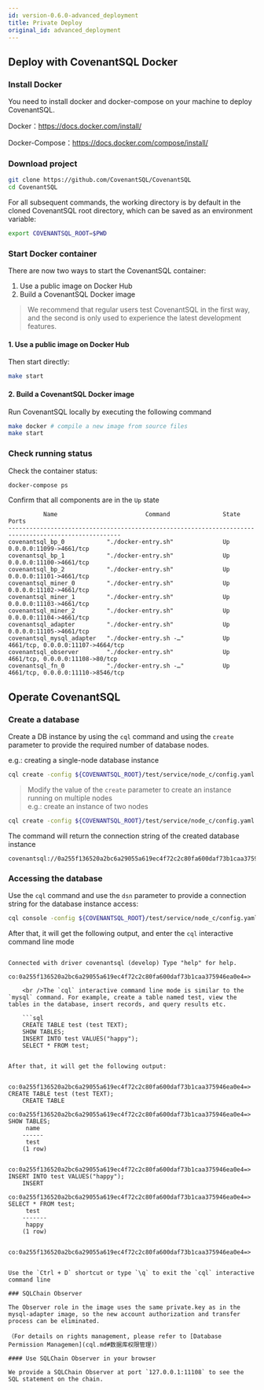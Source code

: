 ```yaml
---
id: version-0.6.0-advanced_deployment
title: Private Deploy
original_id: advanced_deployment
---
```


## Deploy with CovenantSQL Docker

### Install Docker

You need to install docker and docker-compose on your machine to deploy CovenantSQL.

Docker：https://docs.docker.com/install/

Docker-Compose：https://docs.docker.com/compose/install/

### Download project

```bash
git clone https://github.com/CovenantSQL/CovenantSQL
cd CovenantSQL
```

For all subsequent commands, the working directory is by default in the cloned CovenantSQL root directory, which can be saved as an environment variable:

```bash
export COVENANTSQL_ROOT=$PWD
```

### Start Docker container

There are now two ways to start the CovenantSQL container:

1. Use a public image on Docker Hub
2. Build a CovenantSQL Docker image

> We recommend that regular users test CovenantSQL in the first way, and the second is only used to experience the latest development features.

#### 1. Use a public image on Docker Hub

Then start directly:

```bash
make start
```

#### 2. Build a CovenantSQL Docker image

Run CovenantSQL locally by executing the following command

```bash
make docker # compile a new image from source files
make start
```

### Check running status

Check the container status:

```bash
docker-compose ps
```

Confirm that all components are in the `Up` state

              Name                         Command               State                 Ports
    ------------------------------------------------------------------------------------------------------
    covenantsql_bp_0            "./docker-entry.sh"              Up        0.0.0.0:11099->4661/tcp
    covenantsql_bp_1            "./docker-entry.sh"              Up        0.0.0.0:11100->4661/tcp
    covenantsql_bp_2            "./docker-entry.sh"              Up        0.0.0.0:11101->4661/tcp
    covenantsql_miner_0         "./docker-entry.sh"              Up        0.0.0.0:11102->4661/tcp
    covenantsql_miner_1         "./docker-entry.sh"              Up        0.0.0.0:11103->4661/tcp
    covenantsql_miner_2         "./docker-entry.sh"              Up        0.0.0.0:11104->4661/tcp
    covenantsql_adapter         "./docker-entry.sh"              Up        0.0.0.0:11105->4661/tcp
    covenantsql_mysql_adapter   "./docker-entry.sh -…"           Up        4661/tcp, 0.0.0.0:11107->4664/tcp
    covenantsql_observer        "./docker-entry.sh"              Up        4661/tcp, 0.0.0.0:11108->80/tcp
    covenantsql_fn_0            "./docker-entry.sh -…"           Up        4661/tcp, 0.0.0.0:11110->8546/tcp
    

## Operate CovenantSQL

### Create a database

Create a DB instance by using the `cql` command and using the `create` parameter to provide the required number of database nodes.

e.g.: creating a single-node database instance

```bash
cql create -config ${COVENANTSQL_ROOT}/test/service/node_c/config.yaml -db-node 1
```

> Modify the value of the `create` parameter to create an instance running on multiple nodes  
> e.g.: create an instance of two nodes

```bash
cql create -config ${COVENANTSQL_ROOT}/test/service/node_c/config.yaml -db-node 2
```

The command will return the connection string of the created database instance

    covenantsql://0a255f136520a2bc6a29055a619ec4f72c2c80fa600daf73b1caa375946ea0e4
    

### Accessing the database

Use the `cql` command and use the `dsn` parameter to provide a connection string for the database instance access:

```bash
cql console -config ${COVENANTSQL_ROOT}/test/service/node_c/config.yaml covenantsql://0a255f136520a2bc6a29055a619ec4f72c2c80fa600daf73b1caa375946ea0e4
 ```

After that, it will get the following output, and enter the `cql` interactive command line mode

```

Connected with driver covenantsql (develop) Type "help" for help.

co:0a255f136520a2bc6a29055a619ec4f72c2c80fa600daf73b1caa375946ea0e4=>

    <br />The `cql` interactive command line mode is similar to the `mysql` command. For example, create a table named test, view the tables in the database, insert records, and query results etc.
    
    ```sql
    CREATE TABLE test (test TEXT);
    SHOW TABLES;
    INSERT INTO test VALUES("happy");
    SELECT * FROM test;
    

After that, it will get the following output:

    co:0a255f136520a2bc6a29055a619ec4f72c2c80fa600daf73b1caa375946ea0e4=> CREATE TABLE test (test TEXT);
    CREATE TABLE
    co:0a255f136520a2bc6a29055a619ec4f72c2c80fa600daf73b1caa375946ea0e4=> SHOW TABLES;
     name
    ------
     test
    (1 row)
    
    co:0a255f136520a2bc6a29055a619ec4f72c2c80fa600daf73b1caa375946ea0e4=> INSERT INTO test VALUES("happy");
    INSERT
    co:0a255f136520a2bc6a29055a619ec4f72c2c80fa600daf73b1caa375946ea0e4=> SELECT * FROM test;
     test
    -------
     happy
    (1 row)
    
    co:0a255f136520a2bc6a29055a619ec4f72c2c80fa600daf73b1caa375946ea0e4=>
    

Use the `Ctrl + D` shortcut or type `\q` to exit the `cql` interactive command line

### SQLChain Observer

The Observer role in the image uses the same private.key as in the mysql-adapter image, so the new account authorization and transfer process can be eliminated.

（For details on rights management, please refer to [Database Permission Managemen](cql.md#数据库权限管理)）

#### Use SQLChain Observer in your browser

We provide a SQLChain Observer at port `127.0.0.1:11108` to see the SQL statement on the chain.
